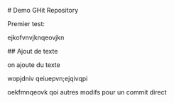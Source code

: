 \# Demo GHit Repository



Premier test:

ejkofvnvjknqeovjkn





\## Ajout de texte

on ajoute du texte

wopjdniv qeiuepvn;ejqivqpi



oekfmnqeovk qoi autres modifs pour un commit direct

